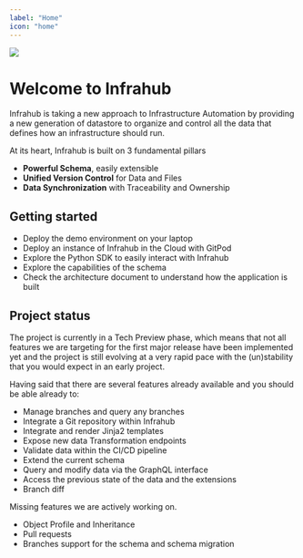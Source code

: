 ```yaml
---
label: "Home"
icon: "home"
---
```

<!-- markdownlint-disable -->
![](./media/Infrahub-horizontal.svg)
<!-- markdownlint-restore -->

# Welcome to Infrahub

Infrahub is taking a new approach to Infrastructure Automation by providing a new generation of datastore to organize and control all the data that defines how an infrastructure should run.

At its heart, Infrahub is built on 3 fundamental pillars

- **Powerful Schema**, easily extensible
- **Unified Version Control** for Data and Files
- **Data Synchronization** with Traceability and Ownership

## Getting started

- Deploy the demo environment on your laptop
- Deploy an instance of Infrahub in the Cloud with GitPod
- Explore the Python SDK to easily interact with Infrahub
- Explore the capabilities of the schema
- Check the architecture document to understand how the application is built

## Project status

The project is currently in a Tech Preview phase, which means that not all features we are targeting for the first major release have been implemented yet and the project is still evolving at a very rapid pace with the (un)stability that you would expect in an early project.

Having said that there are several features already available and you should be able already to:

- Manage branches and query any branches
- Integrate a Git repository within Infrahub
- Integrate and render Jinja2 templates
- Expose new data Transformation endpoints
- Validate data within the CI/CD pipeline
- Extend the current schema
- Query and modify data via the GraphQL interface
- Access the previous state of the data and the extensions
- Branch diff

Missing features we are actively working on.

- Object Profile and Inheritance
- Pull requests
- Branches support for the schema and schema migration

